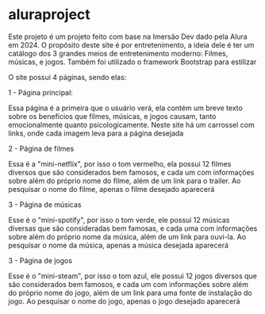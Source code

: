 # aluraproject

Este projeto é um projeto feito com base na Imersão Dev dado pela Alura em 2024. O propósito deste site é por entretenimento, a ideia dele é ter um catálogo dos 3 grandes meios de entretenimento moderno: Filmes, músicas, e jogos. Também foi utilizado o framework Bootstrap para estilizar

O site possui 4 páginas, sendo elas:

1 - Página principal:

Essa página é a primeira que o usuário verá, ela contém um breve texto sobre os benefícios que filmes, músicas, e jogos causam, tanto emocionalmente quanto psicologicamente. Neste site há um carrossel com links, onde cada imagem leva para a página desejada

2 - Página de filmes

Essa é a "mini-netflix", por isso o tom vermelho, ela possui 12 filmes diversos que são considerados bem famosos, e cada um com informações sobre além do próprio nome do filme, além de um link para o trailer. Ao pesquisar o nome do filme, apenas o filme desejado aparecerá

3 - Página de músicas

Esse é o "mini-spotify", por isso o tom verde, ele possui 12 músicas diversas que são consideradas bem famosas, e cada uma com informações sobre além do próprio nome da música, além de um link para ouvi-la. Ao pesquisar o nome da música, apenas a música desejada aparecerá

3 - Página de jogos

Esse é o "mini-steam", por isso o tom azul, ele possui 12 jogos diversos que são considerados bem famosos, e cada um com informações sobre além do próprio nome do jogo, além de um link para uma fonte de instalação do jogo. Ao pesquisar o nome do jogo, apenas o jogo desejado aparecerá

